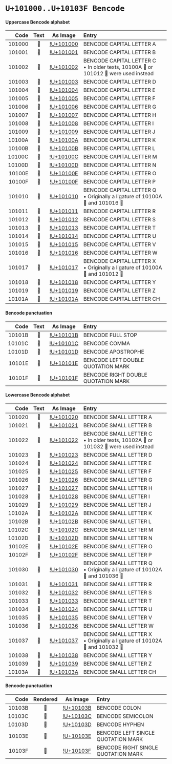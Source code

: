 #  `U+101000..U+10103F Bencode`  #

####  Uppercase Bencode alphabet  ####

|  Code  |    Text    |                 As Image                 | Entry |
| -----: | :--------: | :--------------------------------------: | :---- |
| 101000 | &#x101000; | [!U+101000](../characters/1010--/00.png) | BENCODE CAPITAL LETTER A |
| 101001 | &#x101001; | [!U+101001](../characters/1010--/01.png) | BENCODE CAPITAL LETTER B |
| 101002 | &#x101002; | [!U+101002](../characters/1010--/02.png) | BENCODE CAPITAL LETTER C <br> • In older texts, 10100A &#x10100A; or 101012 &#x101012; were used instead |
| 101003 | &#x101003; | [!U+101003](../characters/1010--/03.png) | BENCODE CAPITAL LETTER D |
| 101004 | &#x101004; | [!U+101004](../characters/1010--/04.png) | BENCODE CAPITAL LETTER E |
| 101005 | &#x101005; | [!U+101005](../characters/1010--/05.png) | BENCODE CAPITAL LETTER F |
| 101006 | &#x101006; | [!U+101006](../characters/1010--/06.png) | BENCODE CAPITAL LETTER G |
| 101007 | &#x101007; | [!U+101007](../characters/1010--/07.png) | BENCODE CAPITAL LETTER H |
| 101008 | &#x101008; | [!U+101008](../characters/1010--/08.png) | BENCODE CAPITAL LETTER I |
| 101009 | &#x101009; | [!U+101009](../characters/1010--/09.png) | BENCODE CAPITAL LETTER J |
| 10100A | &#x10100A; | [!U+10100A](../characters/1010--/0A.png) | BENCODE CAPITAL LETTER K |
| 10100B | &#x10100B; | [!U+10100B](../characters/1010--/0B.png) | BENCODE CAPITAL LETTER L |
| 10100C | &#x10100C; | [!U+10100C](../characters/1010--/0C.png) | BENCODE CAPITAL LETTER M |
| 10100D | &#x10100D; | [!U+10100D](../characters/1010--/0D.png) | BENCODE CAPITAL LETTER N |
| 10100E | &#x10100E; | [!U+10100E](../characters/1010--/0E.png) | BENCODE CAPITAL LETTER O |
| 10100F | &#x10100F; | [!U+10100F](../characters/1010--/0F.png) | BENCODE CAPITAL LETTER P |
| 101010 | &#x101010; | [!U+101010](../characters/1010--/10.png) | BENCODE CAPITAL LETTER Q <br> • Originally a ligature of 10100A &#x10100A; and 101016 &#x101016; |
| 101011 | &#x101011; | [!U+101011](../characters/1010--/11.png) | BENCODE CAPITAL LETTER R |
| 101012 | &#x101012; | [!U+101012](../characters/1010--/12.png) | BENCODE CAPITAL LETTER S |
| 101013 | &#x101013; | [!U+101013](../characters/1010--/13.png) | BENCODE CAPITAL LETTER T |
| 101014 | &#x101014; | [!U+101014](../characters/1010--/14.png) | BENCODE CAPITAL LETTER U |
| 101015 | &#x101015; | [!U+101015](../characters/1010--/15.png) | BENCODE CAPITAL LETTER V |
| 101016 | &#x101016; | [!U+101016](../characters/1010--/16.png) | BENCODE CAPITAL LETTER W |
| 101017 | &#x101017; | [!U+101017](../characters/1010--/17.png) | BENCODE CAPITAL LETTER X <br> • Originally a ligature of 10100A &#x10100A; and 101012 &#x101012;  |
| 101018 | &#x101018; | [!U+101018](../characters/1010--/18.png) | BENCODE CAPITAL LETTER Y |
| 101019 | &#x101019; | [!U+101019](../characters/1010--/19.png) | BENCODE CAPITAL LETTER Z |
| 10101A | &#x10101A; | [!U+10101A](../characters/1010--/1A.png) | BENCODE CAPITAL LETTER CH |

####  Bencode punctuation  ####

|  Code  |    Text    |                 As Image                 | Entry |
| -----: | :--------: | :--------------------------------------: | :---- |
| 10101B | &#x10101B; | [!U+10101B](../characters/1010--/1B.png) | BENCODE FULL STOP |
| 10101C | &#x10101C; | [!U+10101C](../characters/1010--/1C.png) | BENCODE COMMA |
| 10101D | &#x10101D; | [!U+10101D](../characters/1010--/1D.png) | BENCODE APOSTROPHE |
| 10101E | &#x10101E; | [!U+10101E](../characters/1010--/1E.png) | BENCODE LEFT DOUBLE QUOTATION MARK |
| 10101F | &#x10101F; | [!U+10101F](../characters/1010--/1F.png) | BENCODE RIGHT DOUBLE QUOTATION MARK |

####  Lowercase Bencode alphabet  ####

|  Code  |    Text    |                 As Image                 | Entry |
| -----: | :--------: | :--------------------------------------: | :---- |
| 101020 | &#x101020; | [!U+101020](../characters/1010--/20.png) | BENCODE SMALL LETTER A |
| 101021 | &#x101021; | [!U+101021](../characters/1010--/21.png) | BENCODE SMALL LETTER B |
| 101022 | &#x101022; | [!U+101022](../characters/1010--/22.png) | BENCODE SMALL LETTER C <br> • In older texts, 10102A &#x10102A; or 101032 &#x101032; were used instead |
| 101023 | &#x101023; | [!U+101023](../characters/1010--/23.png) | BENCODE SMALL LETTER D |
| 101024 | &#x101024; | [!U+101024](../characters/1010--/24.png) | BENCODE SMALL LETTER E |
| 101025 | &#x101025; | [!U+101025](../characters/1010--/25.png) | BENCODE SMALL LETTER F |
| 101026 | &#x101026; | [!U+101026](../characters/1010--/26.png) | BENCODE SMALL LETTER G |
| 101027 | &#x101027; | [!U+101027](../characters/1010--/27.png) | BENCODE SMALL LETTER H |
| 101028 | &#x101028; | [!U+101028](../characters/1010--/28.png) | BENCODE SMALL LETTER I |
| 101029 | &#x101029; | [!U+101029](../characters/1010--/29.png) | BENCODE SMALL LETTER J |
| 10102A | &#x10102A; | [!U+10102A](../characters/1010--/2A.png) | BENCODE SMALL LETTER K |
| 10102B | &#x10102B; | [!U+10102B](../characters/1010--/2B.png) | BENCODE SMALL LETTER L |
| 10102C | &#x10102C; | [!U+10102C](../characters/1010--/2C.png) | BENCODE SMALL LETTER M |
| 10102D | &#x10102D; | [!U+10102D](../characters/1010--/2D.png) | BENCODE SMALL LETTER N |
| 10102E | &#x10102E; | [!U+10102E](../characters/1010--/2E.png) | BENCODE SMALL LETTER O |
| 10102F | &#x10102F; | [!U+10102F](../characters/1010--/2F.png) | BENCODE SMALL LETTER P |
| 101030 | &#x101030; | [!U+101030](../characters/1010--/30.png) | BENCODE SMALL LETTER Q <br> • Originally a ligature of 10102A &#x10102A; and 101036 &#x101036; |
| 101031 | &#x101031; | [!U+101031](../characters/1010--/31.png) | BENCODE SMALL LETTER R |
| 101032 | &#x101032; | [!U+101032](../characters/1010--/32.png) | BENCODE SMALL LETTER S |
| 101033 | &#x101033; | [!U+101033](../characters/1010--/33.png) | BENCODE SMALL LETTER T |
| 101034 | &#x101034; | [!U+101034](../characters/1010--/34.png) | BENCODE SMALL LETTER U |
| 101035 | &#x101035; | [!U+101035](../characters/1010--/35.png) | BENCODE SMALL LETTER V |
| 101036 | &#x101036; | [!U+101036](../characters/1010--/36.png) | BENCODE SMALL LETTER W |
| 101037 | &#x101037; | [!U+101037](../characters/1010--/37.png) | BENCODE SMALL LETTER X <br> • Originally a ligature of 10102A &#x10102A; and 101032 &#x101032;  |
| 101038 | &#x101038; | [!U+101038](../characters/1010--/38.png) | BENCODE SMALL LETTER Y |
| 101039 | &#x101039; | [!U+101039](../characters/1010--/39.png) | BENCODE SMALL LETTER Z |
| 10103A | &#x10103A; | [!U+10103A](../characters/1010--/3A.png) | BENCODE SMALL LETTER CH |

####  Bencode punctuation  ####

|  Code  |  Rendered  |                 As Image                 | Entry |
| -----: | :--------: | :--------------------------------------: | :---- |
| 10103B | &#x10103B; | [!U+10103B](../characters/1010--/3B.png) | BENCODE COLON |
| 10103C | &#x10103C; | [!U+10103C](../characters/1010--/3C.png) | BENCODE SEMICOLON |
| 10103D | &#x10103D; | [!U+10103D](../characters/1010--/3D.png) | BENCODE HYPHEN |
| 10103E | &#x10103E; | [!U+10103E](../characters/1010--/3E.png) | BENCODE LEFT SINGLE QUOTATION MARK |
| 10103F | &#x10103F; | [!U+10103F](../characters/1010--/3F.png) | BENCODE RIGHT SINGLE QUOTATION MARK |
